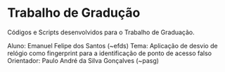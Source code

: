 # Trabalho de Gradução

Códigos e Scripts desenvolvidos para o Trabalho de Graduação.

Aluno: Emanuel Felipe dos Santos (~efds)
Tema: Aplicação de desvio de relógio como fingerprint para a identificação de ponto de acesso falso
Orientador: Paulo André da Silva Gonçalves (~pasg) 

